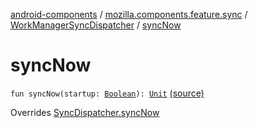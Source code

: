 [android-components](../../index.md) / [mozilla.components.feature.sync](../index.md) / [WorkManagerSyncDispatcher](index.md) / [syncNow](./sync-now.md)

# syncNow

`fun syncNow(startup: `[`Boolean`](https://kotlinlang.org/api/latest/jvm/stdlib/kotlin/-boolean/index.html)`): `[`Unit`](https://kotlinlang.org/api/latest/jvm/stdlib/kotlin/-unit/index.html) [(source)](https://github.com/mozilla-mobile/android-components/blob/master/components/feature/sync/src/main/java/mozilla/components/feature/sync/WorkManagerSyncDispatcher.kt#L101)

Overrides [SyncDispatcher.syncNow](../-sync-dispatcher/sync-now.md)

